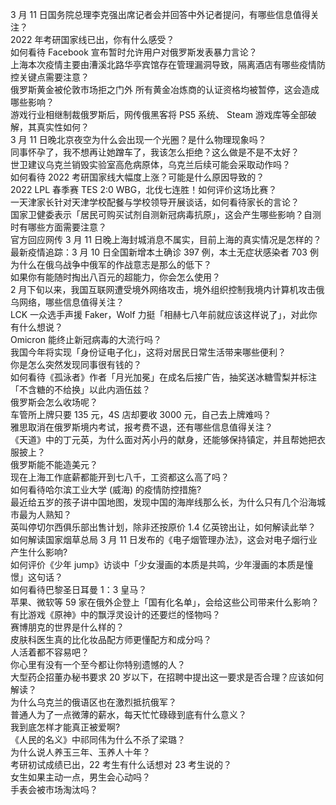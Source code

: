3 月 11 日国务院总理李克强出席记者会并回答中外记者提问，有哪些信息值得关注？  
2022 年考研国家线已出，你有什么感受？  
如何看待 Facebook 宣布暂时允许用户对俄罗斯发表暴力言论？  
上海本次疫情主要由漕溪北路华亭宾馆存在管理漏洞导致，隔离酒店有哪些疫情防控关键点需要注意？  
俄罗斯黄金被伦敦市场拒之门外 所有黄金冶炼商的认证资格均被暂停，这会造成哪些影响？  
游戏行业相继制裁俄罗斯后，网传俄黑客将 PS5 系统、 Steam 游戏库等全部破解，其真实性如何？  
3 月 11 日晚北京夜空为什么会出现一个光圈？是什么物理现象吗？  
同事怀孕了，我不想再让她蹭车了，我该怎么拒绝？这么做是不是不太好？  
世卫建议乌克兰销毁实验室高危病原体，乌克兰后续可能会采取动作吗？  
如何看待 2022 考研国家线大幅度上涨？可能是什么原因导致的？  
2022 LPL 春季赛 TES 2:0 WBG，北伐七连胜！如何评价这场比赛？  
一天津家长针对天津学校配餐与学校领导开展谈话，如何看待家长的言论？  
国家卫健委表示「居民可购买试剂自测新冠病毒抗原」，这会产生哪些影响？自测时有哪些方面需要注意？  
官方回应网传 3 月 11 日晚上海封城消息不属实，目前上海的真实情况是怎样的？  
最新疫情追踪：3 月 10 日全国新增本土确诊 397 例，本土无症状感染者 703 例  
为什么在俄乌战争中俄军的作战意志是那么的低下？  
如果你有能随时掏出八百元的超能力，你会怎么使用？  
2 月下旬以来，我国互联网遭受境外网络攻击，境外组织控制我境内计算机攻击俄乌网络，哪些信息值得关注？  
LCK 一众选手声援 Faker，Wolf 力挺「相赫七八年前就应该这样说了」，对此你有什么想说？  
Omicron 能终止新冠病毒的大流行吗？  
我国今年将实现「身份证电子化」，这将对居民日常生活带来哪些便利？  
你是怎么突然发现同事很有钱的？  
如何看待《孤泳者》作者「月光加冕」在成名后接广告，抽奖送冰糖雪梨并标注「不含糖的不给换」以此内涵伍兹？  
俄罗斯会怎么收场呢？  
车管所上牌只要 135 元，4S 店却要收 3000 元，自己去上牌难吗？  
雅思取消在俄罗斯境内考试，报考费不退，还有哪些信息值得关注？  
《天道》中的丁元英，为什么面对芮小丹的献身，还能够保持镇定，并且帮她把衣服披上？  
俄罗斯能不能造美元？  
现在上海工作底薪都能开到七八千，工资都这么高了吗？  
如何看待哈尔滨工业大学 (威海) 的疫情防控措施?  
最近给五岁的孩子讲中国地图，发现中国的海岸线那么长，为什么只有几个沿海城市最为人熟知？  
英叫停切尔西俱乐部出售计划，除非还按原价 1.4 亿英镑出让，如何解读此举？  
如何解读国家烟草总局 3 月 11 日发布的《电子烟管理办法》，这会对电子烟行业产生什么影响?  
如何评价《少年 jump》访谈中「少女漫画的本质是共鸣，少年漫画的本质是憧憬」这句话？  
如何看待巴黎圣日耳曼 1：3 皇马？  
苹果、微软等 59 家在俄外企登上「国有化名单」，会给这些公司带来什么影响？  
有比游戏《原神》中的飘浮灵设计的还要烂的怪物吗？  
赛博朋克的世界是什么样的？  
皮肤科医生真的比化妆品配方师更懂配方和成分吗？  
人活着都不容易吧？  
你心里有没有一个至今都让你特别遗憾的人？  
大型药企招董办秘书要求 20 岁以下，在招聘中提出这一要求是否合理？应该如何解读？  
为什么乌克兰的俄语区也在激烈抵抗俄军？  
普通人为了一点微薄的薪水，每天忙忙碌碌到底有什么意义？  
我到底怎样才能真正被爱啊?  
《人民的名义》中祁同伟为什么不杀了梁璐？  
为什么说人养玉三年、玉养人十年？  
考研初试成绩已出，22 考生有什么话想对 23 考生说的？  
女生如果主动一点，男生会心动吗？  
手表会被市场淘汰吗？  
